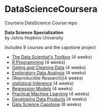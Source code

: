 # DataScienceCoursera
Coursera DataScience Course repo

**Data Science Specialization**   
by Johns Hopkins University

Includes 9 courses and the capstone project  

-  [The Data Scientist's Toolbox](link) (4 weeks)
-  [R Programming](link) (4 weeks)
-  [Geting and Cleaning Data](Link) (4 weeks)
-  [Exploratory Data Analysis](link) (4 weeks)
-  [Reproducible Research](4 weeks)
-  [statistical Inference](link) (4 weeks)
-  [Regression Models](link) (4 weeks)
-  [Practical Machine Learning](link) (4 weeks)
-  [Developing Data Products](link) (4 weeks)
-  [Data Science Capstone](link) (8 weeks)